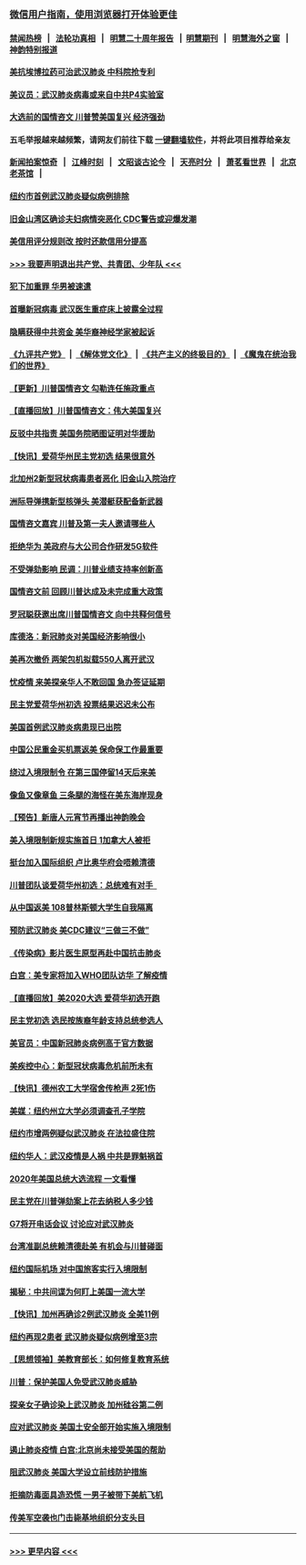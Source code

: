 ### [微信用户指南，使用浏览器打开体验更佳](https://github.com/gfw-breaker/banned-news1/blob/master/indexes/wechat-guide.md?t=0)
#### [禁闻热榜](热点新闻.md?t=0)  &nbsp;&nbsp;|&nbsp;&nbsp; [法轮功真相](https://github.com/gfw-breaker/truth/blob/master/README.md?t=0) &nbsp;&nbsp;|&nbsp;&nbsp; [明慧二十周年报告](https://github.com/gfw-breaker/mh-reports/blob/master/README.md?t=0) &nbsp;&nbsp;|&nbsp;&nbsp;[明慧期刊](https://github.com/gfw-breaker/mh-qikan) &nbsp;&nbsp;|&nbsp;&nbsp; [明慧海外之窗](https://github.com/gfw-breaker/mh-news/blob/master/README.md?t=0) &nbsp;&nbsp;|&nbsp;&nbsp; [神韵特别报道](https://github.com/gfw-breaker/mh-news/blob/master/shenyun.md?t=0)
#### [美抗埃博拉药可治武汉肺炎 中科院抢专利](../pages/nsc412/n11846409.md?t=02052155) 
#### [美议员：武汉肺炎病毒或来自中共P4实验室](../pages/nsc412/n11846043.md?t=02052155) 
#### [大选前的国情咨文 川普赞美国复兴 经济强劲](../pages/nsc412/n11845526.md?t=02052155) 
#### 五毛举报越来越频繁，请网友们前往下载 [一键翻墙软件](https://github.com/gfw-breaker/ssr-accounts)，并将此项目推荐给亲友
#### [新闻拍案惊奇](https://github.com/gfw-breaker/banned-news1/blob/master/pages/link4.md) &nbsp;&nbsp;|&nbsp;&nbsp; [江峰时刻](https://github.com/gfw-breaker/banned-news1/blob/master/pages/link4.md) &nbsp;&nbsp;|&nbsp;&nbsp; [文昭谈古论今](https://github.com/gfw-breaker/banned-news1/blob/master/pages/link4.md) &nbsp;&nbsp;|&nbsp;&nbsp; [天亮时分](https://github.com/gfw-breaker/banned-news1/blob/master/pages/link4.md) &nbsp;&nbsp;|&nbsp;&nbsp; [萧茗看世界](https://github.com/gfw-breaker/banned-news1/blob/master/pages/link4.md) &nbsp;&nbsp;|&nbsp;&nbsp; [北京老茶馆](https://github.com/gfw-breaker/banned-news1/blob/master/pages/link4.md) &nbsp;&nbsp;|&nbsp;&nbsp; 
#### [纽约市首例武汉肺炎疑似病例排除](../pages/nsc412/n11844989.md?t=02052155) 
#### [旧金山湾区确诊夫妇病情突恶化 CDC警告或迎爆发潮](../pages/nsc412/n11845730.md?t=02052155) 
#### [美信用评分规则改  按时还款信用分提高](../pages/nsc412/n11845488.md?t=02052155) 
#### [>>> 我要声明退出共产党、共青团、少年队 <<<](https://github.com/begood0513/goodnews/blob/master/quit/letter.md) 
#### [犯下加重罪 华男被速遣](../pages/nsc412/n11845476.md?t=02052155) 
#### [首曝新冠病毒 武汉医生重症床上披露全过程](../pages/nsc412/n11845150.md?t=02052155) 
#### [隐瞒获得中共资金 美华裔神经学家被起诉](../pages/nsc412/n11844879.md?t=02052155) 
#### [《九评共产党》](https://github.com/begood0513/9ping.md/blob/master/README.md) &nbsp;|&nbsp; [《解体党文化》](../../../../jtdwh.md/blob/master/README.md)  &nbsp;|&nbsp; [《共产主义的终极目的》](../../../../gczydzjmd.md/blob/master/README.md) &nbsp;|&nbsp; [《魔鬼在统治我们的世界》](../../../../mgztzwmdsj.md/blob/master/README.md) 
#### [【更新】川普国情咨文 勾勒连任施政重点](../pages/nsc412/n11845223.md?t=02052155) 
#### [【直播回放】川普国情咨文：伟大美国复兴](../pages/nsc412/n11842079.md?t=02052155) 
#### [反驳中共指责 美国务院晒图证明对华援助](../pages/nsc412/n11844859.md?t=02052155) 
#### [【快讯】爱荷华州民主党初选 结果很意外](../pages/nsc412/n11844878.md?t=02052155) 
#### [北加州2新型冠状病毒患者恶化 旧金山入院治疗](../pages/nsc412/n11844842.md?t=02052155) 
#### [洲际导弹携新型核弹头 美潜艇获配备新武器](../pages/nsc412/n11844680.md?t=02052155) 
#### [国情咨文嘉宾 川普及第一夫人邀请哪些人](../pages/nsc412/n11844712.md?t=02052155) 
#### [拒绝华为 美政府与大公司合作研发5G软件](../pages/nsc412/n11844625.md?t=02052155) 
#### [不受弹劾影响 民调：川普业绩支持率创新高](../pages/nsc412/n11844622.md?t=02052155) 
#### [国情咨文前 回顾川普达成及未完成重大政策](../pages/nsc412/n11844581.md?t=02052155) 
#### [罗冠聪获邀出席川普国情咨文 向中共释何信号](../pages/nsc412/n11844355.md?t=02052155) 
#### [库德洛：新冠肺炎对美国经济影响很小](../pages/nsc412/n11844418.md?t=02052155) 
#### [美再次撤侨 两架包机拟载550人离开武汉](../pages/nsc412/n11844407.md?t=02052155) 
#### [忧疫情 来美探亲华人不敢回国 急办签证延期](../pages/nsc412/n11843344.md?t=02052155) 
#### [民主党爱荷华州初选 投票结果迟迟未公布](../pages/nsc412/n11844207.md?t=02052155) 
#### [美国首例武汉肺炎病患现已出院](../pages/nsc412/n11842740.md?t=02052155) 
#### [中国公民重金买机票返美 保命保工作最重要](../pages/nsc412/n11843282.md?t=02052155) 
#### [绕过入境限制令  在第三国停留14天后来美](../pages/nsc412/n11843341.md?t=02052155) 
#### [像鱼又像章鱼 三条腿的海怪在美东海岸现身](../pages/nsc412/n11843092.md?t=02052155) 
#### [【预告】新唐人元宵节再播出神韵晚会](../pages/nsc412/n11843192.md?t=02052155) 
#### [美入境限制新规实施首日 1加拿大人被拒](../pages/nsc412/n11843058.md?t=02052155) 
#### [挺台加入国际组织 卢比奥华府会唔赖清德](../pages/nsc412/n11843023.md?t=02052155) 
#### [川普团队谈爱荷华州初选：总统难有对手  ](../pages/nsc412/n11842867.md?t=02052155) 
#### [从中国返美 108普林斯顿大学生自我隔离](../pages/nsc412/n11842714.md?t=02052155) 
#### [预防武汉肺炎 美CDC建议“三做三不做”](../pages/nsc412/n11842700.md?t=02052155) 
#### [《传染病》影片医生原型再赴中国抗击肺炎](../pages/nsc412/n11842626.md?t=02052155) 
#### [白宫：美专家将加入WHO团队访华 了解疫情](../pages/nsc412/n11842198.md?t=02052155) 
#### [【直播回放】美2020大选 爱荷华初选开跑](../pages/nsc412/n11841820.md?t=02052155) 
#### [民主党初选 选民按族裔年龄支持总统参选人](../pages/nsc412/n11842239.md?t=02052155) 
#### [美官员：中国新冠肺炎病例高于官方数据](../pages/nsc412/n11842452.md?t=02052155) 
#### [美疾控中心：新型冠状病毒危机前所未有](../pages/nsc412/n11842406.md?t=02052155) 
#### [【快讯】德州农工大学宿舍传枪声 2死1伤](../pages/nsc412/n11842279.md?t=02052155) 
#### [美媒：纽约州立大学必须调查孔子学院](../pages/nsc412/n11840637.md?t=02052155) 
#### [纽约市增两例疑似武汉肺炎 在法拉盛住院](../pages/nsc412/n11840625.md?t=02052155) 
#### [纽约华人：武汉疫情是人祸 中共是罪魁祸首](../pages/nsc412/n11840631.md?t=02052155) 
#### [2020年美国总统大选流程 一文看懂](../pages/nsc412/n11842056.md?t=02052155) 
#### [民主党在川普弹劾案上花去纳税人多少钱](../pages/nsc412/n11841941.md?t=02052155) 
#### [G7将开电话会议 讨论应对武汉肺炎](../pages/nsc412/n11841658.md?t=02052155) 
#### [台湾准副总统赖清德赴美 有机会与川普碰面](../pages/nsc412/n11841332.md?t=02052155) 
#### [纽约国际机场  对中国旅客实行入境限制](../pages/nsc412/n11840619.md?t=02052155) 
#### [揭秘：中共间谍为何盯上美国一流大学](../pages/nsc412/n11840270.md?t=02052155) 
#### [【快讯】加州再确诊2例武汉肺炎 全美11例](../pages/nsc412/n11840339.md?t=02052155) 
#### [纽约再现2患者 武汉肺炎疑似病例增至3宗](../pages/nsc412/n11840010.md?t=02052155) 
#### [【思想领袖】美教育部长：如何修复教育系统](../pages/nsc412/n11690865.md?t=02052155) 
#### [川普：保护美国人免受武汉肺炎威胁](../pages/nsc412/n11839718.md?t=02052155) 
#### [探亲女子确诊染上武汉肺炎 加州硅谷第二例](../pages/nsc412/n11839784.md?t=02052155) 
#### [应对武汉肺炎 美国土安全部开始实施入境限制](../pages/nsc412/n11839729.md?t=02052155) 
#### [遏止肺炎疫情 白宫:北京尚未接受美国的帮助](../pages/nsc412/n11839660.md?t=02052155) 
#### [阻武汉肺炎 美国大学设立前线防护措施](../pages/nsc412/n11839479.md?t=02052155) 
#### [拒摘防毒面具造恐慌 一男子被带下美航飞机](../pages/nsc412/n11839455.md?t=02052155) 
#### [传美军空袭也门击毙基地组织分支头目](../pages/nsc412/n11839210.md?t=02052155) 

----
#### [ >>> 更早内容 <<< ](../indexes/nsc412-earlier.md)

